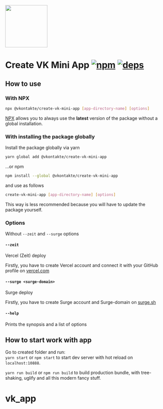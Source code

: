 [<img width="134" src="https://vk.com/images/apps/mini_apps/vk_mini_apps_logo.svg">](https://vk.com/services)

# Create VK Mini App [![npm][npm]][npm-url] [![deps][deps]][deps-url]

## How to use

### With NPX

```bash
npx @vkontakte/create-vk-mini-app [app-directory-name] [options]
```
[NPX](https://github.com/npm/npx) allows you to always use the **latest** version of the package without a global installation.

### With installing the package globally
Install the package globally via yarn
```bash
yarn global add @vkontakte/create-vk-mini-app
```
...or npm
```bash
npm install --global @vkontakte/create-vk-mini-app
```

and use as follows

```bash
create-vk-mini-app [app-directory-name] [options]
```

This way is less recommended because you will have to update the package yourself.

### Options
Without `--zeit` and `--surge` options 

#### `--zeit`
Vercel (Zeit) deploy

Firstly, you have to create Vercel account and connect it with your GitHub profile on [vercel.com](https://vercel.com)

#### `--surge <surge-domain>`
Surge deploy

Firstly, you have to create Surge account and Surge-domain on [surge.sh](https://surge.sh)

#### `--help`
Prints the synopsis and a list of options

## How to start work with app

Go to created folder and run:  
`yarn start` or  `npm start` to start dev server with hot reload on `localhost:10888`.

`yarn run build` or `npm run build` to build production bundle, with tree-shaking, uglify and all this modern fancy stuff.

[npm]: https://img.shields.io/npm/v/@vkontakte/create-vk-mini-app.svg
[npm-url]: https://npmjs.com/package/@vkontakte/create-vk-mini-app

[deps]: https://img.shields.io/david/vkcom/create-vk-mini-app.svg
[deps-url]: https://david-dm.org/vkcom/create-vk-mini-app
# vk_app
